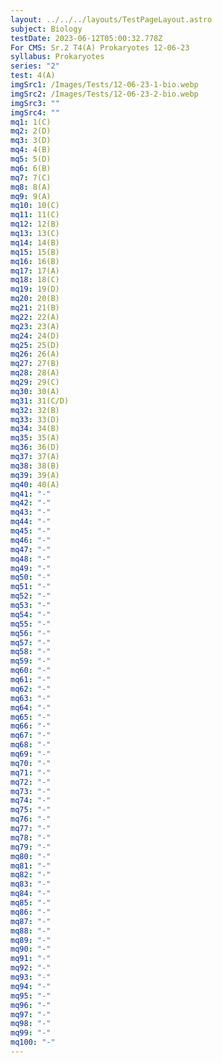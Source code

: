 ```yaml
---
layout: ../../../layouts/TestPageLayout.astro
subject: Biology
testDate: 2023-06-12T05:00:32.778Z
For CMS: Sr.2 T4(A) Prokaryotes 12-06-23
syllabus: Prokaryotes
series: "2"
test: 4(A)
imgSrc1: /Images/Tests/12-06-23-1-bio.webp
imgSrc2: /Images/Tests/12-06-23-2-bio.webp
imgSrc3: ""
imgSrc4: ""
mq1: 1(C)
mq2: 2(D)
mq3: 3(D)
mq4: 4(B)
mq5: 5(D)
mq6: 6(B)
mq7: 7(C)
mq8: 8(A)
mq9: 9(A)
mq10: 10(C)
mq11: 11(C)
mq12: 12(B)
mq13: 13(C)
mq14: 14(B)
mq15: 15(B)
mq16: 16(B)
mq17: 17(A)
mq18: 18(C)
mq19: 19(D)
mq20: 20(B)
mq21: 21(B)
mq22: 22(A)
mq23: 23(A)
mq24: 24(D)
mq25: 25(D)
mq26: 26(A)
mq27: 27(B)
mq28: 28(A)
mq29: 29(C)
mq30: 30(A)
mq31: 31(C/D)
mq32: 32(B)
mq33: 33(D)
mq34: 34(B)
mq35: 35(A)
mq36: 36(D)
mq37: 37(A)
mq38: 38(B)
mq39: 39(A)
mq40: 40(A)
mq41: "-"
mq42: "-"
mq43: "-"
mq44: "-"
mq45: "-"
mq46: "-"
mq47: "-"
mq48: "-"
mq49: "-"
mq50: "-"
mq51: "-"
mq52: "-"
mq53: "-"
mq54: "-"
mq55: "-"
mq56: "-"
mq57: "-"
mq58: "-"
mq59: "-"
mq60: "-"
mq61: "-"
mq62: "-"
mq63: "-"
mq64: "-"
mq65: "-"
mq66: "-"
mq67: "-"
mq68: "-"
mq69: "-"
mq70: "-"
mq71: "-"
mq72: "-"
mq73: "-"
mq74: "-"
mq75: "-"
mq76: "-"
mq77: "-"
mq78: "-"
mq79: "-"
mq80: "-"
mq81: "-"
mq82: "-"
mq83: "-"
mq84: "-"
mq85: "-"
mq86: "-"
mq87: "-"
mq88: "-"
mq89: "-"
mq90: "-"
mq91: "-"
mq92: "-"
mq93: "-"
mq94: "-"
mq95: "-"
mq96: "-"
mq97: "-"
mq98: "-"
mq99: "-"
mq100: "-"
---
```


